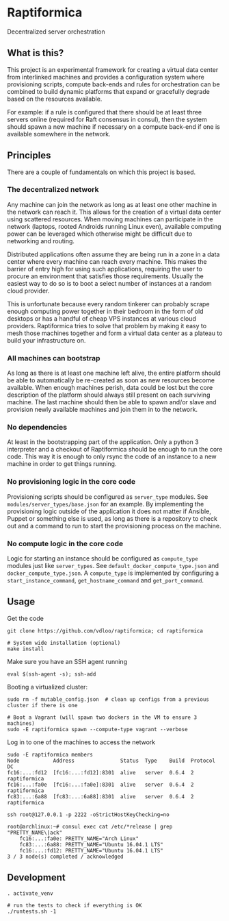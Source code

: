 Raptiformica
============

Decentralized server orchestration

## What is this?

This project is an experimental framework for creating a virtual
data center from interlinked machines and provides a configuration 
system where provisioning scripts, compute back-ends and rules for 
orchestration can be combined to build dynamic platforms that 
expand or gracefully degrade based on the resources available.

For example: if a rule is configured that there should be
at least three servers online (required for Raft consensus in consul), 
then the system should spawn a new machine if necessary on a compute 
back-end if one is available somewhere in the network. 

## Principles

There are a couple of fundamentals on which this project is based.

### The decentralized network

Any machine can join the network as long as at least one other machine in
the network can reach it. This allows for the creation of a virtual
data center using scattered resources. When moving machines can participate 
in the network (laptops, rooted Androids running Linux even), available
computing power can be leveraged which otherwise might be difficult due to
networking and routing. 

Distributed applications often assume they are being run in a zone in a data 
center where every machine can reach every machine. This makes the barrier of 
entry high for using such applications, requiring the user to procure an
environment that satisfies those requirements. Usually the easiest way to
do so is to boot a select number of instances at a random cloud provider.

This is unfortunate because every random tinkerer can probably scrape enough 
computing power together in their bedroom in the form of old desktops or has 
a handful of cheap VPS instances at various cloud providers. Raptiformica
tries to solve that problem by making it easy to mesh those machines
together and form a virtual data center as a plateau to build your
infrastructure on.

### All machines can bootstrap

As long as there is at least one machine left alive, the entire platform
should be able to automatically be re-created as soon as new resources
become available. When enough machines perish, data could be lost but the 
core description of the platform should always still present on each
surviving machine. The last machine should then be able to spawn and/or slave
and provision newly available machines and join them in to the network.


### No dependencies

At least in the bootstrapping part of the application. Only a python
3 interpreter and a checkout of Raptiformica should be enough to run the
core code. This way it is enough to only rsync the code of an instance to 
a new machine in order to get things running.

### No provisioning logic in the core code

Provisioning scripts should be configured as `server_type` modules. 
See `modules/server_types/base.json` for an example. By implementing the
provisioning logic outside of the application it does not matter if
Ansible, Puppet or something else is used, as long as there is a repository 
to check out and a command to run to start the provisioning process on the 
machine.

### No compute logic in the core code

Logic for starting an instance should be configured as `compute_type`
modules just like `server_types`. See `default_docker_compute_type.json`
and `docker_compute_type.json`. A `compute_type` is implemented by 
configuring a `start_instance_command`, `get_hostname_command` and 
`get_port_command`. 


Usage
-----
Get the code
```
git clone https://github.com/vdloo/raptiformica; cd raptiformica

# System wide installation (optional)
make install
```


Make sure you have an SSH agent running
```
eval $(ssh-agent -s); ssh-add
```

Booting a virtualized cluster:
```
sudo rm -f mutable_config.json  # clean up configs from a previous cluster if there is one
```

```
# Boot a Vagrant (will spawn two dockers in the VM to ensure 3 machines)
sudo -E raptiformica spawn --compute-type vagrant --verbose
```

Log in to one of the machines to access the network
```
sudo -E raptiformica members
Node           Address               Status  Type    Build  Protocol  DC
fc16:...:fd12  [fc16:...:fd12]:8301  alive   server  0.6.4  2         raptiformica
fc16:...:fa0e  [fc16:...:fa0e]:8301  alive   server  0.6.4  2         raptiformica
fc83:...:6a88  [fc83:...:6a88]:8301  alive   server  0.6.4  2         raptiformica

ssh root@127.0.0.1 -p 2222 -oStrictHostKeyChecking=no

root@archlinux:~# consul exec cat /etc/*release | grep "PRETTY_NAME\|ack"
    fc16:...:fa0e: PRETTY_NAME="Arch Linux"
    fc83:...:6a88: PRETTY_NAME="Ubuntu 16.04.1 LTS"
    fc16:...:fd12: PRETTY_NAME="Ubuntu 16.04.1 LTS"
3 / 3 node(s) completed / acknowledged
```

Development
-----------
```
. activate_venv

# run the tests to check if everything is OK
./runtests.sh -1
```
